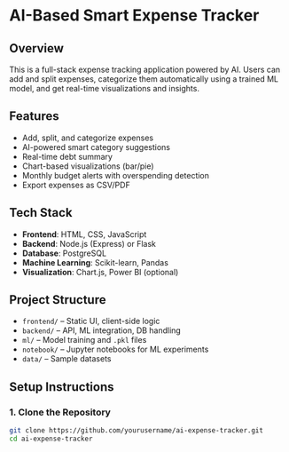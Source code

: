 # AI-Based Smart Expense Tracker

## Overview

This is a full-stack expense tracking application powered by AI. Users can add and split expenses, categorize them automatically using a trained ML model, and get real-time visualizations and insights.

## Features

- Add, split, and categorize expenses
- AI-powered smart category suggestions
- Real-time debt summary
- Chart-based visualizations (bar/pie)
- Monthly budget alerts with overspending detection
- Export expenses as CSV/PDF

## Tech Stack

- **Frontend**: HTML, CSS, JavaScript
- **Backend**: Node.js (Express) or Flask
- **Database**: PostgreSQL
- **Machine Learning**: Scikit-learn, Pandas
- **Visualization**: Chart.js, Power BI (optional)

## Project Structure

- `frontend/` – Static UI, client-side logic
- `backend/` – API, ML integration, DB handling
- `ml/` – Model training and `.pkl` files
- `notebook/` – Jupyter notebooks for ML experiments
- `data/` – Sample datasets

## Setup Instructions

### 1. Clone the Repository

```bash
git clone https://github.com/yourusername/ai-expense-tracker.git
cd ai-expense-tracker
